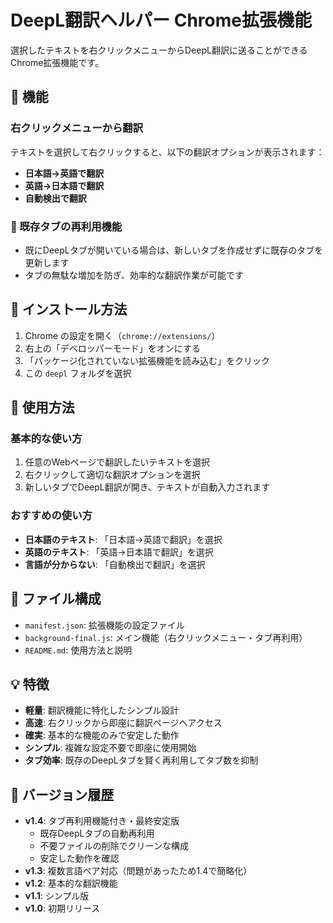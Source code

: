 # DeepL翻訳ヘルパー Chrome拡張機能

選択したテキストを右クリックメニューからDeepL翻訳に送ることができるChrome拡張機能です。

## 🌟 機能

### 右クリックメニューから翻訳
テキストを選択して右クリックすると、以下の翻訳オプションが表示されます：

- **日本語→英語で翻訳**
- **英語→日本語で翻訳**  
- **自動検出で翻訳**

### 🔄 既存タブの再利用機能
- 既にDeepLタブが開いている場合は、新しいタブを作成せずに既存のタブを更新します
- タブの無駄な増加を防ぎ、効率的な翻訳作業が可能です

## 🚀 インストール方法

1. Chrome の設定を開く（`chrome://extensions/`）
2. 右上の「デベロッパーモード」をオンにする
3. 「パッケージ化されていない拡張機能を読み込む」をクリック
4. この `deepl` フォルダを選択

## 📱 使用方法

### 基本的な使い方
1. 任意のWebページで翻訳したいテキストを選択
2. 右クリックして適切な翻訳オプションを選択
3. 新しいタブでDeepL翻訳が開き、テキストが自動入力されます

### おすすめの使い方
- **日本語のテキスト**: 「日本語→英語で翻訳」を選択
- **英語のテキスト**: 「英語→日本語で翻訳」を選択
- **言語が分からない**: 「自動検出で翻訳」を選択

## 📁 ファイル構成

- `manifest.json`: 拡張機能の設定ファイル
- `background-final.js`: メイン機能（右クリックメニュー・タブ再利用）
- `README.md`: 使用方法と説明

## 💡 特徴

- **軽量**: 翻訳機能に特化したシンプル設計
- **高速**: 右クリックから即座に翻訳ページへアクセス
- **確実**: 基本的な機能のみで安定した動作
- **シンプル**: 複雑な設定不要で即座に使用開始
- **タブ効率**: 既存のDeepLタブを賢く再利用してタブ数を抑制

## 🎉 バージョン履歴

- **v1.4**: タブ再利用機能付き・最終安定版
  - 既存DeepLタブの自動再利用
  - 不要ファイルの削除でクリーンな構成
  - 安定した動作を確認
- **v1.3**: 複数言語ペア対応（問題があったため1.4で簡略化）
- **v1.2**: 基本的な翻訳機能
- **v1.1**: シンプル版
- **v1.0**: 初期リリース
